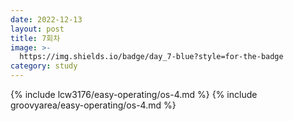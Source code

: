 ```yaml
---
date: 2022-12-13
layout: post
title: 7회차
image: >-
  https://img.shields.io/badge/day_7-blue?style=for-the-badge
category: study 
---
```



{% include lcw3176/easy-operating/os-4.md %}
{% include groovyarea/easy-operating/os-4.md %}
